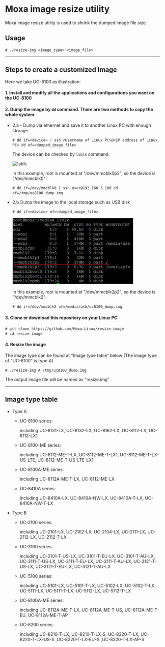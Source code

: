 # Moxa image resize utility

Moxa image resize utility is used to shrink the dumped image file size.

## Usage

```
# ./resize-img <image_type> <image_file>
```

---

## Steps to create a customized Image

Here we take UC-8100 as illustration:

#### 1. Install and modify all the applications and configurations you want on the UC-8100

#### 2. Dump the image by `dd` command. There are two methods to copy the whole system

- 2.a - Dump via ethernet and save it to another Linux PC with enough storage
	```
	# dd if=<device> | ssh <Username of Linux PC>@<IP address of Linux PC> dd of=<dumped_image_file>
	```
	
	The device can be checked by `lsblk` command:
	
	![lsblk](/lsblk.PNG)
	
	In this example, root is mounted at "/dev/mmcblk0p2", so the device is "/dev/mmcblk0":
	
	```
	# dd if=/dev/mmcblk0 | ssh user@192.168.3.100 dd of=/tmp/uc8100_dump.img
	```

- 2.b Dump the image to the local storage such as USB disk
	```
	# dd if=<device> of=<dumped_image_file>
	```
	
	![lsblk-usb](/lsblk_usb.PNG)
	
	In this example, root is mounted at "/dev/mmcblk2p2", so the device is "/dev/mmcblk2":
	
	```
	# dd if=/dev/mmcblk2 of=/media/usb/uc8100_dump.img
	```

#### 3. Clone or download this repository on your Linux PC
```
# git clone https://github.com/Moxa-Linux/resize-image
# cd resize-image
```

#### 4. Resize the image

The image type can be found at "Image type table" below (The image type of "UC-8100" is type A)

```
# ./resize-img A /tmp/uc8100_dump.img
```

The output image file will be named as "resize.img"

---

## Image type table

* Type A
	* UC-8100 series:

		including UC-8131-LX, UC-8132-LX, UC-8162-LX, UC-8112-LX, UC-8112-LX1
	* UC-8100-ME series:

		including UC-8112-ME-T-LX, UC-8112-ME-T-LX1, UC-8112-ME-T-LX-US-LTE, UC-8112-ME-T-US-LTE-LX1
	* UC-8100A-ME series:

		including UC-8112A-ME-T-LX, UC-8112-ME-LX
	* UC-8410A series:

		including UC-8410A-LX, UC-8410A-NW-LX, UC-8410A-T-LX, UC-8410A-NW-T-LX

* Type B
	* UC-2100 series:

		including UC-2101-LX, UC-2102-LX, UC-2104-LX, UC-2111-LX, UC-2112-LX, UC-2112-T-LX
	* UC-3100 series:

		including UC-3101-T-US-LX, UC-3101-T-EU-LX, UC-3101-T-AU-LX, UC-3111-T-US-LX, UC-3111-T-EU-LX, UC-3111-T-AU-LX, UC-3121-T-US-LX, UC-3121-T-EU-LX, UC-3121-T-AU-LX
	* UC-5100 series:

		including UC-5101-LX, UC-5101-T-LX, UC-5102-LX, UC-5102-T-LX, UC-5111-LX, UC-5111-T-LX, UC-5112-LX, UC-5112-T-LX
	* UC-8100A-ME series:

		including UC-8112A-ME-T-LX, UC-8112A-ME-T-US, UC-8112A-ME-T-EU, UC-8112A-ME-T-AP
	* UC-8200 series:

		including UC-8210-T-LX, UC-8210-T-LX-S, UC-8220-T-LX, UC-8220-T-LX-US-S ,UC-8220-T-LX-EU-S ,UC-8220-T-LX-AP-S
